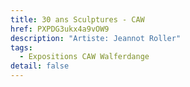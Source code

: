```yaml
---
title: 30 ans Sculptures - CAW
href: PXPDG3ukx4a9vOW9
description: "Artiste: Jeannot Roller"
tags:
  - Expositions CAW Walferdange
detail: false
---
```

